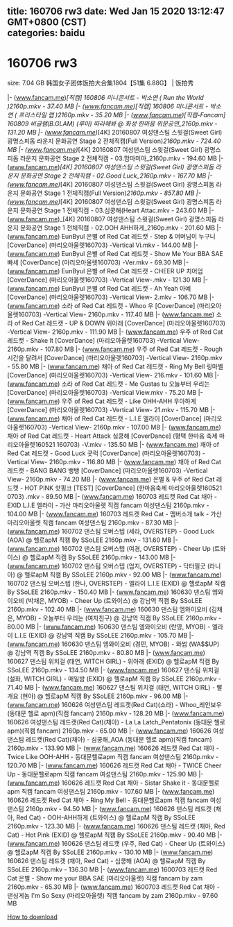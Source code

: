 
title: 160706 rw3
date: Wed Jan 15 2020 13:12:47 GMT+0800 (CST)    
categories: baidu
---

# 160706 rw3
size: 7.04 GB
 韩国女子团体饭拍大合集1804【51集 6.88G】 | 饭拍秀
 
|- (www.fancam.me)_[직캠] 160806 미니콘서트 - 박소연 ( Run the World )_2160p.mkv - 37.40 MB
|- (www.fancam.me)_[직캠] 160806 미니콘서트 - 박소연 ( 프리스타일 랩 )_2160p.mkv - 35.20 MB
|- (www.fancam.me)_[직캠-Fancam] 160809 비글램(B.GLAM) (루아) 따라해봐 @ 화성 한마음 위문공연_2160p.mkv - 131.20 MB
|- (www.fancam.me)_[4K] 20160807 여성댄스팀 스윗걸(Sweet Girl) 광명스피돔 라운지 문화공연 Stage 2 전체직캠(Full Version)_2160p.mkv - 724.40 MB
|- (www.fancam.me)_[4K] 20160807 여성댄스팀 스윗걸(Sweet Girl) 광명스피돔 라운지 문화공연 Stage 2 전체직캠 - 03.맘마미아_2160p.mkv - 194.60 MB
|- (www.fancam.me)_[4K] 20160807 여성댄스팀 스윗걸(Sweet Girl) 광명스피돔 라운지 문화공연 Stage 2 전체직캠 - 02.Good Luck_2160p.mkv - 167.70 MB
|- (www.fancam.me)_[4K] 20160807 여성댄스팀 스윗걸(Sweet Girl) 광명스피돔 라운지 문화공연 Stage 1 전체직캠(Full Version)_2160p.mkv - 857.80 MB
|- (www.fancam.me)_[4K] 20160807 여성댄스팀 스윗걸(Sweet Girl) 광명스피돔 라운지 문화공연 Stage 1 전체직캠 - 03.심쿵해(Heart Attac.mkv - 243.60 MB
|- (www.fancam.me)_[4K] 20160807 여성댄스팀 스윗걸(Sweet Girl) 광명스피돔 라운지 문화공연 Stage 1 전체직캠 - 02.OOH AHH하게_2160p.mkv - 201.60 MB
|- (www.fancam.me) EunByul 은별 of Red Cat 레드캣 - Step & 어머님이 누구니 [CoverDance] (마리오아울렛160703) -Vertical Vi.mkv - 144.00 MB
|- (www.fancam.me) EunByul 은별 of Red Cat 레드캣 - Show Me Your BBA SAE 빠세 [CoverDance] (마리오아울렛160703) -Ver.mkv - 69.30 MB
|- (www.fancam.me) EunByul 은별 of Red Cat 레드캣 - CHEER UP 치어업 [CoverDance] (마리오아울렛160703) -Vertical View-.mkv - 121.30 MB
|- (www.fancam.me) EunByul 은별 of Red Cat 레드캣 - Ah Yeah 아예 [CoverDance] (마리오아울렛160703) -Vertical View- 2.mkv - 106.70 MB
|- (www.fancam.me) 소라 of Red Cat 레드캣 - Whoo 우 [CoverDance] (마리오아울렛160703) -Vertical View- 2160p.mkv - 117.40 MB
|- (www.fancam.me) 소라 of Red Cat 레드캣 - UP & DOWN 위아래 [CoverDance] (마리오아울렛160703) -Vertical View- 2160p.mkv - 111.90 MB
|- (www.fancam.me) 우주 of Red Cat 레드캣 - Shake It [CoverDance] (마리오아울렛160703) -Vertical View- 2160p.mkv - 107.80 MB
|- (www.fancam.me) 우주 of Red Cat 레드캣 - Rough 시간을 달려서 [CoverDance] (마리오아울렛160703) -Vertical View- 2160p.mkv - 55.80 MB
|- (www.fancam.me) 채아 of Red Cat 레드캣 - Ring My Bell 링마벨 [CoverDance] (마리오아울렛160703) -Vertical View- 216.mkv - 101.60 MB
|- (www.fancam.me) 소라 of Red Cat 레드캣 - Me Gustas tu 오늘부터 우리는 [CoverDance] (마리오아울렛160703) -Vertical View.mkv - 75.20 MB
|- (www.fancam.me) 우주 of Red Cat 레드캣 - Like OHH-AHH 우아하게 [CoverDance] (마리오아울렛160703) -Vertical View- 21.mkv - 115.70 MB
|- (www.fancam.me) 채아 of Red Cat 레드캣 - L.I.E 엘라이 [CoverDance] (마리오아울렛160703) -Vertical View- 2160p.mkv - 107.00 MB
|- (www.fancam.me) 채아 of Red Cat 레드캣 - Heart Attack 심쿵해 [CoverDance] (평택 한마음 축제 마리오아울렛160521 160703) -V.mkv - 135.50 MB
|- (www.fancam.me) 채아 of Red Cat 레드캣 - Good Luck 굿럭 [CoverDance] (마리오아울렛160703) -Vertical View- 2160p.mkv - 116.80 MB
|- (www.fancam.me) 채아 of Red Cat 레드캣 - BANG BANG 뱅뱅 [CoverDance] (마리오아울렛160703) -Vertical View- 2160p.mkv - 74.20 MB
|- (www.fancam.me) 은별 & 우주 of Red Cat 레드캣 - HOT PINK 핫핑크 [TEST] [CoverDance] (한마음축제 마리오아울렛160521 0703) .mkv - 89.50 MB
|- (www.fancam.me) 160703 레드캣 Red Cat 채아 - EXID L.I.E 엘라이 - 가산 마리오아울렛 직캠 fancam 여성댄스팀 2160p.mkv - 104.00 MB
|- (www.fancam.me) 160703 레드캣 Red Cat - 멤버소개 talk - 가산 마리오아울렛 직캠 fancam 여성댄스팀 2160p.mkv - 87.30 MB
|- (www.fancam.me) 160702 댄스팀 오버스텝 (세라, OVERSTEP) - Good Luck (AOA) @ 헬로apM 직캠 By SSoLEE 2160p.mkv - 131.60 MB
|- (www.fancam.me) 160702 댄스팀 오버스텝 (여경, OVERSTEP) - Cheer Up (트와이스) @ 헬로apM 직캠 By SSoLEE 2160p.mkv - 143.00 MB
|- (www.fancam.me) 160702 댄스팀 오버스텝 (엄지, OVERSTEP) - 닥터필굿 (라니아) @ 헬로apM 직캠 By SSoLEE 2160p.mkv - 92.00 MB
|- (www.fancam.me) 160702 댄스팀 오버스텝 (한나, OVERSTEP) - 엘라이 L.I.E (EXID) @ 헬로apM 직캠 By SSoLEE 2160p.mkv - 150.40 MB
|- (www.fancam.me) 160630 댄스팀 엠와이오비 (박채은, MYOB) - Cheer Up (트와이스) @ 강남역 직캠 By SSoLEE 2160p.mkv - 102.40 MB
|- (www.fancam.me) 160630 댄스팀 엠와이오비 (김채은, MYOB) - 오늘부터 우리는 (여자친구) @ 강남역 직캠 By SSoLEE 2160p.mkv - 80.00 MB
|- (www.fancam.me) 160630 댄스팀 엠와이오비 (란영, MYOB) - 엘라이 L.I.E (EXID) @ 강남역 직캠 By SSoLEE 2160p.mkv - 105.70 MB
|- (www.fancam.me) 160630 댄스팀 엠와이오비 (경민, MYOB) - 와썹 (WA$$UP) @ 강남역 직캠 By SSoLEE 2160p.mkv - 80.80 MB
|- (www.fancam.me) 160627 댄스팀 위치걸 (태연, WITCH GIRL) - 위아래 (EXID) @ 헬로apM 직캠 By SSoLEE 2160p.mkv - 134.50 MB
|- (www.fancam.me) 160627 댄스팀 위치걸 (설화, WITCH GIRL) - 매일밤 (EXID) @ 헬로apM 직캠 By SSoLEE 2160p.mkv - 71.40 MB
|- (www.fancam.me) 160627 댄스팀 위치걸 (태연, WITCH GIRL) - 빨개요 (현아) @ 헬로apM 직캠 By SSoLEE 2160p.mkv - 96.00 MB
|- (www.fancam.me) 160626 여성댄스팀 레드캣(Red Cat)(소라) - Whoo_레인보우 (동대문 헬로 apm)(직캠 fancam) 2160p.mkv - 128.20 MB
|- (www.fancam.me) 160626 여성댄스팀 레드캣(Red Cat)(채아) - La La Latch_Pentatonix (동대문 헬로 apm)(직캠 fancam) 2160p.mkv - 65.00 MB
|- (www.fancam.me) 160626 여성댄스팀 레드캣(Red Cat)(채아) - 심쿵해_AOA (동대문 헬로 apm)(직캠 fancam) 2160p.mkv - 133.90 MB
|- (www.fancam.me) 160626 레드캣 Red Cat 채아 - Twice Like OOH-AHH - 동대문헬로apm 직캠 fancam 여성댄스팀 2160p.mkv - 120.70 MB
|- (www.fancam.me) 160626 레드캣 Red Cat 채아 - TWICE Cheer Up - 동대문헬로apm 직캠 fancam 여성댄스팀 2160p.mkv - 125.90 MB
|- (www.fancam.me) 160626 레드캣 Red Cat 채아 - Sistar Shake it - 동대문헬로apm 직캠 fancam 여성댄스팀 2160p.mkv - 107.60 MB
|- (www.fancam.me) 160626 레드캣 Red Cat 채아 - Ring My Bell - 동대문헬로apm 직캠 fancam 여성댄스팀 2160p.mkv - 94.50 MB
|- (www.fancam.me) 160626 댄스팀 레드캣 (채아, Red Cat) - OOH-AHH하게 (트와이스) @ 헬로apM 직캠 By SSoLEE 2160p.mkv - 123.30 MB
|- (www.fancam.me) 160626 댄스팀 레드캣 (채아, Red Cat) - Hot Pink (EXID) @ 헬로apM 직캠 By SSoLEE 2160p.mkv - 90.40 MB
|- (www.fancam.me) 160626 댄스팀 레드캣 (우주, Red Cat) - Cheer Up (트와이스) @ 헬로apM 직캠 By SSoLEE 2160p.mkv - 130.10 MB
|- (www.fancam.me) 160626 댄스팀 레드캣 (채아, Red Cat) - 심쿵해 (AOA) @ 헬로apM 직캠 By SSoLEE 2160p.mkv - 136.30 MB
|- (www.fancam.me) 1600703 레드캣 Red Cat 은별 - Show me your BBA SAE (마리오아울렛) 직캠 fancam by zam 2160p.mkv - 65.30 MB
|- (www.fancam.me) 1600703 레드캣 Red Cat 채아 - 댄싱게놈 I'm So Sexy (마리오아울렛) 직캠 fancam by zam 2160p.mkv - 97.60 MB

[How to download](https://bpcam.bemobtrk.com/go/2ceec3aa-1ca2-46d6-b9ff-aaa5c184517c?jno=93)